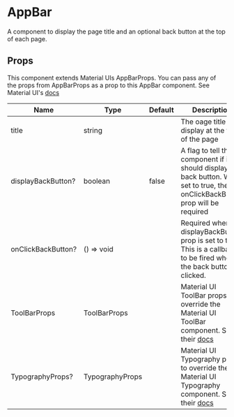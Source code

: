 # AppBar

A component to display the page title and an optional back button at the top of each page.

## Props

This component extends Material UIs AppBarProps. You can pass any of the props from AppBarProps as a prop to this AppBar component. See Material UI's [docs](https://mui.com/material-ui/api/app-bar/)

| Name               | Type            | Default | Description                                                                                                                                  |
| ------------------ | --------------- | ------- | -------------------------------------------------------------------------------------------------------------------------------------------- |
| title              | string          |         | The oage title to display at the top of the page                                                                                             |
| displayBackButton? | boolean         | false   | A flag to tell the component if it should display a back button. When set to true, the onClickBackButton prop will be required               |
| onClickBackButton? | () => void      |         | Required when the displayBackButton prop is set to true. This is a callback to be fired when the back button is clicked.                     |
| ToolBarProps       | ToolBarProps    |         | Material UI ToolBar props to override the Material UI ToolBar component. See their [docs](https://mui.com/material-ui/api/toolbar/)          |
| TypographyProps?   | TypographyProps |         | Material UI Typography props to override the Material UI Typography component. See their [docs](https://mui.com/material-ui/api/typography/) |
